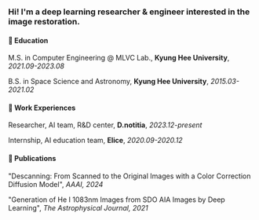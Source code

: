 ### Hi! I'm a deep learning researcher & engineer interested in the image restoration.

#### :book: Education

M.S. in Computer Engineering @ MLVC Lab., **Kyung Hee University**, _2021.09-2023.08_

B.S. in Space Science and Astronomy, **Kyung Hee University**, _2015.03-2021.02_

#### :briefcase: Work Experiences

Researcher, AI team, R&D center, **D.notitia**, _2023.12-present_

Internship, AI education team, **Elice**, _2020.09-2020.12_

#### :newspaper: Publications

"Descanning: From Scanned to the Original Images with a Color Correction Diffusion Model", _AAAI, 2024_

"Generation of He I 1083nm Images from SDO AIA Images by Deep Learning", _The Astrophysical Journal, 2021_

<!--
- 🔭 I’m currently working on ...
- 🌱 I’m currently learning ...
- 👯 I’m looking to collaborate on ...
- 🤔 I’m looking for help with ...
- 💬 Ask me about ...
- 📫 How to reach me: ...
- 😄 Pronouns: ...
- ⚡ Fun fact: ...
-->
